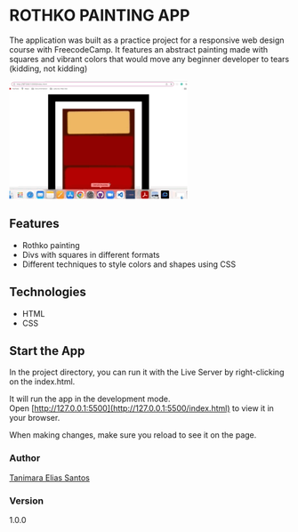 # ROTHKO PAINTING APP

The application was built as a practice project for a responsive web design course with FreecodeCamp. It features an abstract painting made with squares and vibrant colors that would move any beginner developer to tears (kidding, not kidding)

![rothko painting app - Tanimara Elias Santos](assets/images/rothko-painting-showcase.gif)

 ## Features

- Rothko painting
- Divs with squares in different formats
- Different techniques to style colors and shapes using CSS

## Technologies

- HTML
- CSS

## Start the App

In the project directory, you can run it with the Live Server by right-clicking on the index.html.

It will run the app in the development mode.\
Open [http://127.0.0.1:5500](http://127.0.0.1:5500/index.html) to view it in your browser.

When making changes, make sure you reload to see it on the page.

### Author

[Tanimara Elias Santos](https://github.com/tanimaraeliassantos)

### Version

1.0.0

 
